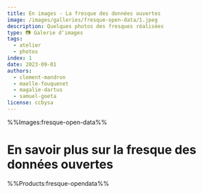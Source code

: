 ```yaml
---
title: En images - La fresque des données ouvertes
image: /images/galleries/fresque-open-data/1.jpeg
description: Quelques photos des fresques réalisées
type: 📷 Galerie d'images
tags:
  - atelier
  - photos
index: 1
date: 2023-09-01
authors:
  - clement-mandron
  - maelle-fouquenet
  - magalie-dartus
  - samuel-goeta
license: ccbysa
--- 
```


%%Images:fresque-open-data%%

# En savoir plus sur la fresque des données ouvertes

%%Products:fresque-opendata%%
